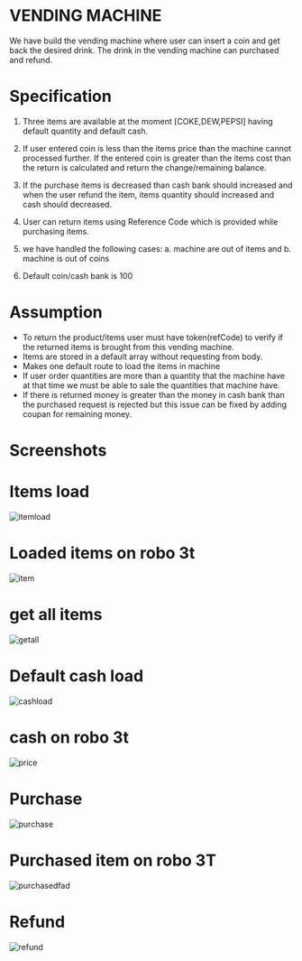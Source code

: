 # VENDING MACHINE 

We have build the vending machine where user can insert a coin and get back the desired drink. The drink in the vending machine can purchased and refund.

# Specification 

1. Three items are available at the moment [COKE,DEW,PEPSI] having default quantity and default cash. 

2. If user entered coin is less than the items price than the machine cannot processed further. If the entered coin is greater    than the items cost than the return is calculated and return the change/remaining balance.

3. If the purchase items is decreased than cash bank should increased and when the user refund the item, items quantity should increased and cash should decreased.

4. User can return items using Reference Code which is provided while purchasing items.

5. we have handled the following cases:
    a. machine are out of items and 
    b. machine is out of coins

6. Default coin/cash bank is 100

# Assumption
- To return the product/items user must have token(refCode) to verify if the returned items is brought from this vending machine.
- Items are stored in a default array without requesting from body.
- Makes one default route to load the items in machine
- If user order quantities are more than a quantity that the machine have at that time we must be able to sale the quantities that machine have.
- If there is returned money is greater than the money in cash bank than the purchased request is rejected but this issue can be fixed by adding coupan for remaining money.


# Screenshots

# Items load
![itemload](https://user-images.githubusercontent.com/76931757/165078191-560e71c8-bc80-487e-b45d-c23fcf45a274.png)

# Loaded items on robo 3t
![item](https://user-images.githubusercontent.com/76931757/165078224-b83221fa-84fc-4241-868e-d1f018fed2ca.png)

# get all items
![getall](https://user-images.githubusercontent.com/76931757/165078238-520d2ff6-69ce-4f7a-9db4-aa946ee04522.png)

# Default cash load
![cashload](https://user-images.githubusercontent.com/76931757/165078281-d4fc9ccd-1566-4b1c-a1ed-d9ed03053db9.png)

# cash on robo 3t
![price](https://user-images.githubusercontent.com/76931757/165078292-12c70cba-6a55-4d2e-b6a3-4c293c36bc30.png)

# Purchase
![purchase](https://user-images.githubusercontent.com/76931757/165078335-74a122fd-b490-4ab8-8634-85a74b8da17d.png)

# Purchased item on robo 3T
![purchasedfad](https://user-images.githubusercontent.com/76931757/165078349-fc62d365-2281-4173-b3fd-db6ae9c364ec.png)

# Refund
![refund](https://user-images.githubusercontent.com/76931757/165078357-1942e378-477d-408e-9010-ed1424f5cd1f.png)

